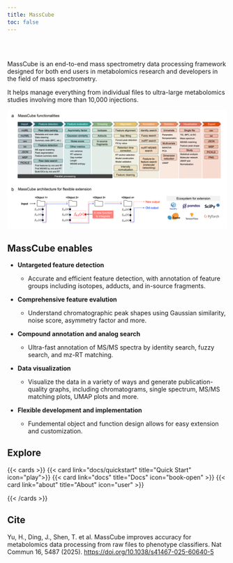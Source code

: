 ```yaml
---
title: MassCube
toc: false
---
```


<br/><br/>

MassCube is an end-to-end mass spectrometry data processing framework designed for both end users in metabolomics research and developers in the field of mass spectrometry.

It helps manage everything from individual files to ultra-large metabolomics studies involving more than 10,000 injections.

![](introduction.png "Design of MassCube")

## MassCube enables

- **Untargeted feature detection**

  - Accurate and efficient feature detection, with annotation of feature groups including isotopes,
    adducts, and in-source fragments.

- **Comprehensive feature evalution**

  - Understand chromatographic peak shapes using Gaussian similarity, noise score, asymmetry factor and more.

- **Compound annotation and analog search**

  - Ultra-fast annotation of MS/MS spectra by identity search, fuzzy search, and mz-RT matching.

- **Data visualization**

  - Visualize the data in a variety of ways and generate publication-quality graphs, including chromatograms,
    single spectrum, MS/MS matching plots, UMAP plots and more.

- **Flexible development and implementation**
  - Fundemental object and function design allows for easy extension and customization.

## Explore

{{< cards >}}
{{< card link="docs/quickstart" title="Quick Start" icon="play">}}
{{< card link="docs" title="Docs" icon="book-open" >}}
{{< card link="about" title="About" icon="user" >}}

{{< /cards >}}

## Cite

Yu, H., Ding, J., Shen, T. et al. MassCube improves accuracy for metabolomics data processing from raw files to phenotype classifiers. Nat Commun 16, 5487 (2025). https://doi.org/10.1038/s41467-025-60640-5

